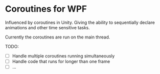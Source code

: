 # Coroutines for WPF

Influenced by coroutines in Unity. Giving the ability to sequentially declare animations and other time sensitive tasks.

Currently the coroutines are run on the main thread.

TODO:
- [ ] Handle multiple coroutines running simultaneously
- [ ] Handle code that runs for longer than one frame
- [ ] ...
